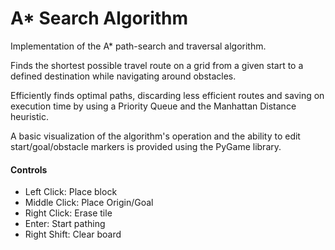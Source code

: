 # A* Search Algorithm
Implementation of the A* path-search and traversal algorithm.

Finds the shortest possible travel route on a grid from a given start to a defined destination while navigating around obstacles.

Efficiently finds optimal paths, discarding less efficient routes and saving on execution time by using a Priority Queue and the Manhattan Distance heuristic.

A basic visualization of the algorithm's operation and the ability to edit start/goal/obstacle markers is provided using the PyGame library.



#### Controls
- Left Click: Place block
- Middle Click: Place Origin/Goal
- Right Click: Erase tile
- Enter: Start pathing
- Right Shift: Clear board
